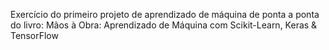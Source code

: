 Exercício do primeiro projeto de aprendizado de máquina de ponta a ponta do livro: Mãos à Obra: Aprendizado de Máquina com Scikit-Learn, Keras & TensorFlow
